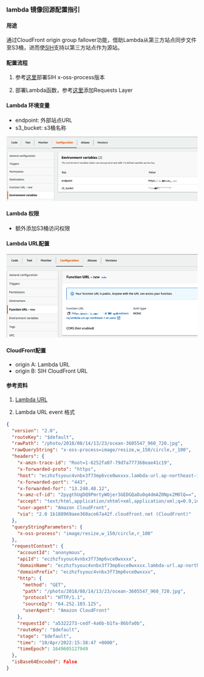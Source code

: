 ### lambda 镜像回源配置指引
#### 用途
通过CloudFront origin group fallover功能，借助Lambda从第三方站点同步文件至S3桶，进而使[SIH](https://github.com/wchaws/serverless-image-handler)支持以第三方站点作为源站。

#### 配置流程
1. 参考[这里](https://docs.qq.com/doc/DV3ZVWEtTU0ZFWFpi)部署SIH x-oss-process版本

2. 部署Lambda函数，参考[这里](https://github.com/keithrozario/Klayers/tree/master/deployments/python3.9)添加Requests Layer

#### Lambda 环境变量
* endpoint: 外部站点URL
* s3_bucket: s3桶名称

![](imgs/2022-04-10-23-53-43.png)

#### Lambda 权限

* 额外添加S3桶访问权限

#### Lambda URL配置
![](imgs/2022-04-10-23-55-40.png)

#### CloudFront配置

* origin A: Lambda URL
* origin B: SIH CloudFront URL



#### 参考资料

1. [Lambda URL](https://aws.amazon.com/blogs/aws/announcing-aws-lambda-function-urls-built-in-https-endpoints-for-single-function-microservices/)

2. Lambda URL event 格式

```json
{
  "version": "2.0",
  "routeKey": "$default",
  "rawPath": "/photo/2018/08/14/13/23/ocean-3605547_960_720.jpg",
  "rawQueryString": "x-oss-process=image/resize,w_150/circle,r_100",
  "headers": {
    "x-amzn-trace-id": "Root=1-6252fa07-79d7a777368eae41c19",
    "x-forwarded-proto": "https",
    "host": "eczhzfsyouc4vnbx3f73mp6vce0wxxxx.lambda-url.ap-northeast-1.on.aws",
    "x-forwarded-port": "443",
    "x-forwarded-for": "13.248.48.12",
    "x-amz-cf-id": "2pygthUgDQ9PmrtyWOjer3GEDGQaDu0q4dmAZ0Npx2MOlQ==",
    "accept": "text/html,application/xhtml+xml,application/xml;q=0.9,image/avif,image/webp,image/apng,*/*;q=0.8,application/signed-exchange;v=b3;q=0.9",
    "user-agent": "Amazon CloudFront",
    "via": "2.0 1b188969aee360ace67a42f.cloudfront.net (CloudFront)"
  },
  "queryStringParameters": {
    "x-oss-process": "image/resize,w_150/circle,r_100"
  },
  "requestContext": {
    "accountId": "anonymous",
    "apiId": "eczhzfsyouc4vnbx3f73mp6vce0wxxxx",
    "domainName": "eczhzfsyouc4vnbx3f73mp6vce0wxxxx.lambda-url.ap-northeast-1.on.aws",
    "domainPrefix": "eczhzfsyouc4vnbx3f73mp6vce0wxxxx",
    "http": {
      "method": "GET",
      "path": "/photo/2018/08/14/13/23/ocean-3605547_960_720.jpg",
      "protocol": "HTTP/1.1",
      "sourceIp": "64.252.103.125",
      "userAgent": "Amazon CloudFront"
    },
    "requestId": "a5322273-cedf-4a6b-b1fa-86bfa0b",
    "routeKey": "$default",
    "stage": "$default",
    "time": "10/Apr/2022:15:38:47 +0000",
    "timeEpoch": 1649605127949
  },
  "isBase64Encoded": False
}
```